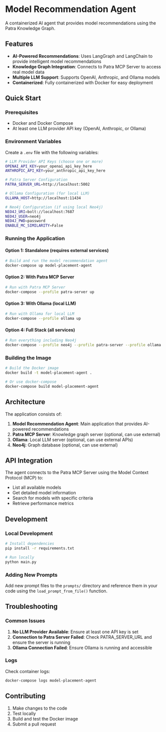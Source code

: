 # Model Recommendation Agent

A containerized AI agent that provides model recommendations using the Patra Knowledge Graph.

## Features

- **AI-Powered Recommendations**: Uses LangGraph and LangChain to provide intelligent model recommendations
- **Knowledge Graph Integration**: Connects to Patra MCP Server to access real model data
- **Multiple LLM Support**: Supports OpenAI, Anthropic, and Ollama models
- **Containerized**: Fully containerized with Docker for easy deployment

## Quick Start

### Prerequisites

- Docker and Docker Compose
- At least one LLM provider API key (OpenAI, Anthropic, or Ollama)

### Environment Variables

Create a `.env` file with the following variables:

```bash
# LLM Provider API Keys (choose one or more)
OPENAI_API_KEY=your_openai_api_key_here
ANTHROPIC_API_KEY=your_anthropic_api_key_here

# Patra Server Configuration
PATRA_SERVER_URL=http://localhost:5002

# Ollama Configuration (for local LLM)
OLLAMA_HOST=http://localhost:11434

# Neo4j Configuration (if using local Neo4j)
NEO4J_URI=bolt://localhost:7687
NEO4J_USER=neo4j
NEO4J_PWD=password
ENABLE_MC_SIMILARITY=False
```

### Running the Application

#### Option 1: Standalone (requires external services)
```bash
# Build and run the model recommendation agent
docker-compose up model-placement-agent
```

#### Option 2: With Patra MCP Server
```bash
# Run with Patra MCP Server
docker-compose --profile patra-server up
```

#### Option 3: With Ollama (local LLM)
```bash
# Run with Ollama for local LLM
docker-compose --profile ollama up
```

#### Option 4: Full Stack (all services)
```bash
# Run everything including Neo4j
docker-compose --profile neo4j --profile patra-server --profile ollama up
```

### Building the Image

```bash
# Build the Docker image
docker build -t model-placement-agent .

# Or use docker-compose
docker-compose build model-placement-agent
```

## Architecture

The application consists of:

1. **Model Recommendation Agent**: Main application that provides AI-powered recommendations
2. **Patra MCP Server**: Knowledge graph server (optional, can use external)
3. **Ollama**: Local LLM server (optional, can use external APIs)
4. **Neo4j**: Graph database (optional, can use external)

## API Integration

The agent connects to the Patra MCP Server using the Model Context Protocol (MCP) to:
- List all available models
- Get detailed model information
- Search for models with specific criteria
- Retrieve performance metrics

## Development

### Local Development

```bash
# Install dependencies
pip install -r requirements.txt

# Run locally
python main.py
```

### Adding New Prompts

Add new prompt files to the `prompts/` directory and reference them in your code using the `load_prompt_from_file()` function.

## Troubleshooting

### Common Issues

1. **No LLM Provider Available**: Ensure at least one API key is set
2. **Connection to Patra Server Failed**: Check PATRA_SERVER_URL and ensure the server is running
3. **Ollama Connection Failed**: Ensure Ollama is running and accessible

### Logs

Check container logs:
```bash
docker-compose logs model-placement-agent
```

## Contributing

1. Make changes to the code
2. Test locally
3. Build and test the Docker image
4. Submit a pull request
